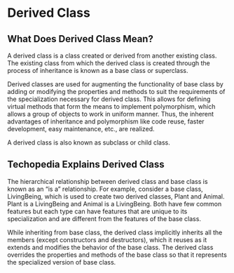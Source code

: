 # Derived Class
## What Does Derived Class Mean?
A derived class is a class created or derived from another existing class. The existing class from which the derived class is created through the process of inheritance is known as a base class or superclass.

Derived classes are used for augmenting the functionality of base class by adding or modifying the properties and methods to suit the requirements of the specialization necessary for derived class. This allows for defining virtual methods that form the means to implement polymorphism, which allows a group of objects to work in uniform manner. Thus, the inherent advantages of inheritance and polymorphism like code reuse, faster development, easy maintenance, etc., are realized.

A derived class is also known as subclass or child class.

## Techopedia Explains Derived Class

The hierarchical relationship between derived class and base class is known as an “is a” relationship. For example, consider a base class, LivingBeing, which is used to create two derived classes, Plant and Animal. Plant is a LivingBeing and Animal is a LivingBeing. Both have few common features but each type can have features that are unique to its specialization and are different from the features of the base class.

While inheriting from base class, the derived class implicitly inherits all the members (except constructors and destructors), which it reuses as it extends and modifies the behavior of the base class. The derived class overrides the properties and methods of the base class so that it represents the specialized version of base class.